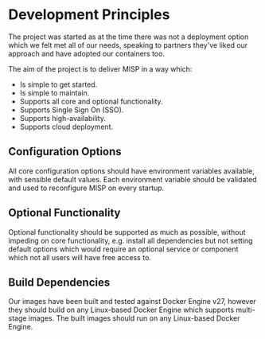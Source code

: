 <!--
SPDX-FileCopyrightText: 2023-2024 Jisc Services Limited
SPDX-FileContributor: Joe Pitt

SPDX-License-Identifier: GPL-3.0-only
-->
# Development Principles

The project was started as at the time there was not a deployment option which we felt met all of
our needs, speaking to partners they've liked our approach and have adopted our containers too.

The aim of the project is to deliver MISP in a way which:

* Is simple to get started.
* Is simple to maintain.
* Supports all core and optional functionality.
* Supports Single Sign On (SSO).
* Supports high-availability.
* Supports cloud deployment.

## Configuration Options

All core configuration options should have environment variables available, with sensible default
values. Each environment variable should be validated and used to reconfigure MISP on every startup.

## Optional Functionality

Optional functionality should be supported as much as possible, without impeding on core
functionality, e.g. install all dependencies but not setting default options which would require an
optional service or component which not all users will have free access to.

## Build Dependencies

Our images have been built and tested against Docker Engine v27, however they should build on any
Linux-based Docker Engine which supports multi-stage images. The built images should run on any
Linux-based Docker Engine.
